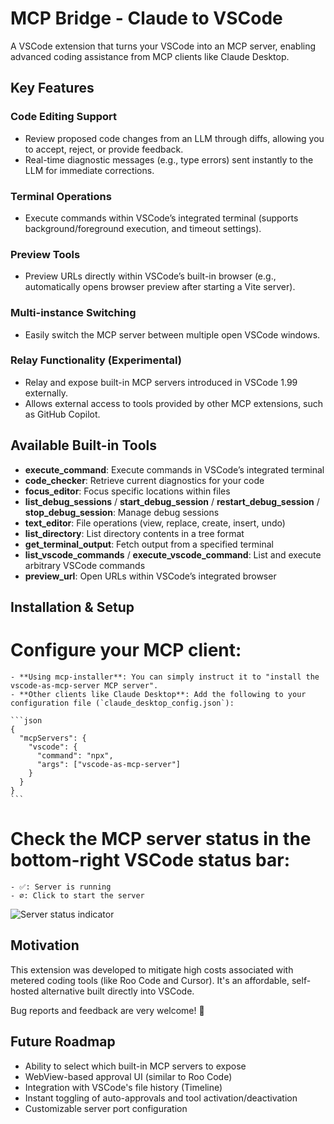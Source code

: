 # MCP Bridge - Claude to VSCode

A VSCode extension that turns your VSCode into an MCP server, enabling advanced coding assistance from MCP clients like Claude Desktop.

## Key Features

### Code Editing Support

- Review proposed code changes from an LLM through diffs, allowing you to accept, reject, or provide feedback.
- Real-time diagnostic messages (e.g., type errors) sent instantly to the LLM for immediate corrections.

### Terminal Operations

- Execute commands within VSCode’s integrated terminal (supports background/foreground execution, and timeout settings).

### Preview Tools

- Preview URLs directly within VSCode’s built-in browser (e.g., automatically opens browser preview after starting a Vite server).

### Multi-instance Switching

- Easily switch the MCP server between multiple open VSCode windows.

### Relay Functionality (Experimental)

- Relay and expose built-in MCP servers introduced in VSCode 1.99 externally.
- Allows external access to tools provided by other MCP extensions, such as GitHub Copilot.

## Available Built-in Tools

- **execute_command**: Execute commands in VSCode’s integrated terminal
- **code_checker**: Retrieve current diagnostics for your code
- **focus_editor**: Focus specific locations within files
- **list_debug_sessions** / **start_debug_session** / **restart_debug_session** / **stop_debug_session**: Manage debug sessions
- **text_editor**: File operations (view, replace, create, insert, undo)
- **list_directory**: List directory contents in a tree format
- **get_terminal_output**: Fetch output from a specified terminal
- **list_vscode_commands** / **execute_vscode_command**: List and execute arbitrary VSCode commands
- **preview_url**: Open URLs within VSCode’s integrated browser

## Installation & Setup

# Configure your MCP client:

    - **Using mcp-installer**: You can simply instruct it to "install the vscode-as-mcp-server MCP server".
    - **Other clients like Claude Desktop**: Add the following to your configuration file (`claude_desktop_config.json`):

    ```json
    {
      "mcpServers": {
        "vscode": {
          "command": "npx",
          "args": ["vscode-as-mcp-server"]
        }
      }
    }
    ```

# Check the MCP server status in the bottom-right VSCode status bar:

    - ✅: Server is running
    - ∅: Click to start the server

![Server status indicator](https://storage.googleapis.com/zenn-user-upload/321704116d4a-20250408.png)

## Motivation

This extension was developed to mitigate high costs associated with metered coding tools (like Roo Code and Cursor). It's an affordable, self-hosted alternative built directly into VSCode.

Bug reports and feedback are very welcome! 🙇

## Future Roadmap

- Ability to select which built-in MCP servers to expose
- WebView-based approval UI (similar to Roo Code)
- Integration with VSCode's file history (Timeline)
- Instant toggling of auto-approvals and tool activation/deactivation
- Customizable server port configuration
